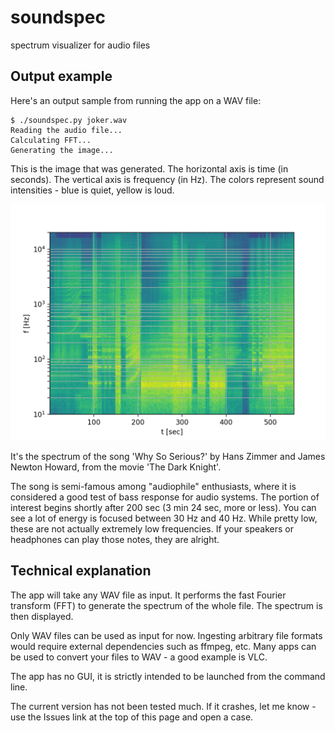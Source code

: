 # soundspec
spectrum visualizer for audio files

## Output example
Here's an output sample from running the app on a WAV file:

```
$ ./soundspec.py joker.wav 
Reading the audio file...
Calculating FFT...
Generating the image...
```

This is the image that was generated. The horizontal axis is time (in seconds). The vertical axis is frequency (in Hz). The colors represent sound intensities - blue is quiet, yellow is loud.

![joker.png](joker.png)

It's the spectrum of the song 'Why So Serious?' by Hans Zimmer and James Newton Howard, from the movie 'The Dark Knight'.

The song is semi-famous among "audiophile" enthusiasts, where it is considered a good test of bass response for audio systems. The portion of interest begins shortly after 200 sec (3 min 24 sec, more or less). You can see a lot of energy is focused between 30 Hz and 40 Hz. While pretty low, these are not actually extremely low frequencies. If your speakers or headphones can play those notes, they are alright.

## Technical explanation
The app will take any WAV file as input. It performs the fast Fourier transform (FFT) to generate the spectrum of the whole file. The spectrum is then displayed.

Only WAV files can be used as input for now. Ingesting arbitrary file formats would require external dependencies such as ffmpeg, etc. Many apps can be used to convert your files to WAV - a good example is VLC.

The app has no GUI, it is strictly intended to be launched from the command line.

The current version has not been tested much. If it crashes, let me know - use the Issues link at the top of this page and open a case.
